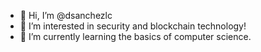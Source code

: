 - 👋 Hi, I’m @dsanchezlc
- 👀 I’m interested in security and blockchain technology!
- 🌱 I’m currently learning the basics of computer science.

<!---
dsanchezlc/dsanchezlc is a ✨ special ✨ repository because its `README.md` (this file) appears on your GitHub profile.
You can click the Preview link to take a look at your changes.
--->
